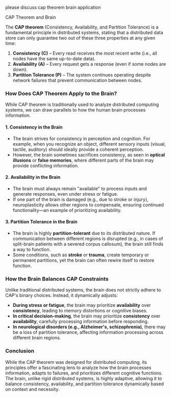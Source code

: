 please discuss cap theorem brain application

CAP Theorem and Brain

The **CAP theorem** (Consistency, Availability, and Partition Tolerance) is a fundamental principle in distributed systems, stating that a distributed data store can only guarantee two out of these three properties at any given time:

1. **Consistency (C)** – Every read receives the most recent write (i.e., all nodes have the same up-to-date data).
2. **Availability (A)** – Every request gets a response (even if some nodes are down).
3. **Partition Tolerance (P)** – The system continues operating despite network failures that prevent communication between nodes.

### **How Does CAP Theorem Apply to the Brain?**
While CAP theorem is traditionally used to analyze distributed computing systems, we can draw parallels to how the human brain processes information.

#### **1. Consistency in the Brain**
- The brain strives for consistency in perception and cognition. For example, when you recognize an object, different sensory inputs (visual, tactile, auditory) should ideally provide a coherent perception.
- However, the brain sometimes sacrifices consistency, as seen in **optical illusions** or **false memories**, where different parts of the brain may provide conflicting information.

#### **2. Availability in the Brain**
- The brain must always remain "available" to process inputs and generate responses, even under stress or fatigue.
- If one part of the brain is damaged (e.g., due to stroke or injury), neuroplasticity allows other regions to compensate, ensuring continued functionality—an example of prioritizing availability.

#### **3. Partition Tolerance in the Brain**
- The brain is highly **partition-tolerant** due to its distributed nature. If communication between different regions is disrupted (e.g., in cases of split-brain patients with a severed corpus callosum), the brain still finds a way to function.
- Some conditions, such as **stroke** or **trauma**, create temporary or permanent partitions, yet the brain can often rewire itself to restore function.

### **How the Brain Balances CAP Constraints**
Unlike traditional distributed systems, the brain does not strictly adhere to CAP's binary choices. Instead, it dynamically adjusts:

- **During stress or fatigue**, the brain may prioritize **availability** over **consistency**, leading to memory distortions or cognitive biases.
- **In critical decision-making**, the brain may prioritize **consistency** over **availability**, carefully processing information before responding.
- **In neurological disorders (e.g., Alzheimer's, schizophrenia)**, there may be a loss of partition tolerance, affecting information processing across different brain regions.

### **Conclusion**
While the CAP theorem was designed for distributed computing, its principles offer a fascinating lens to analyze how the brain processes information, adapts to failures, and prioritizes different cognitive functions. The brain, unlike rigid distributed systems, is highly adaptive, allowing it to balance consistency, availability, and partition tolerance dynamically based on context and necessity.
